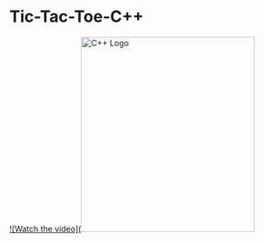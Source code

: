 # Tic-Tac-Toe-C++


[![Watch the video](<img src="https://raw.githubusercontent.com/isocpp/logos/master/cpp_logo.png" alt="C++ Logo" width="306" height="344" />](https://youtu.be/EAUn33wqf08)

